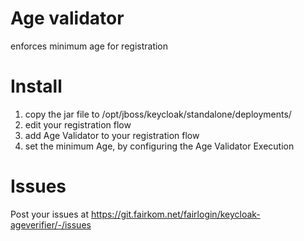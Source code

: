 # Age validator

enforces minimum age for registration

# Install

1. copy the jar file to /opt/jboss/keycloak/standalone/deployments/
2. edit your registration flow
3. add Age Validator to your registration flow
5. set the minimum Age, by configuring the Age Validator Execution

# Issues

Post your issues at https://git.fairkom.net/fairlogin/keycloak-ageverifier/-/issues
